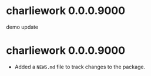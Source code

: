 # charliework 0.0.0.9000

demo update

# charliework 0.0.0.9000

* Added a `NEWS.md` file to track changes to the package.
